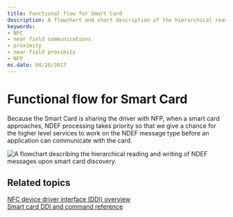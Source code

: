 ```yaml
---
title: Functional flow for Smart Card
description: A flowchart and short description of the hierarchical reading and writing of NDEF messages upon smart card discovery.
keywords:
- NFC
- near field communications
- proximity
- near field proximity
- NFP
ms.date: 04/20/2017
---
```


# Functional flow for Smart Card

Because the Smart Card is sharing the driver with NFP, when a smart card approaches, NDEF processing takes priority so that we give a chance for the higher level services to work on the NDEF message type before an application can communicate with the card.

![A flowchart describing the hierarchical reading and writing of NDEF messages upon smart card discovery.](images/smartcardfunctionalflow.png)

## Related topics

[NFC device driver interface (DDI) overview](/windows-hardware/drivers/ddi/_nfpdrivers)  
[Smart card DDI and command reference](/previous-versions/dn905601(v=vs.85))
